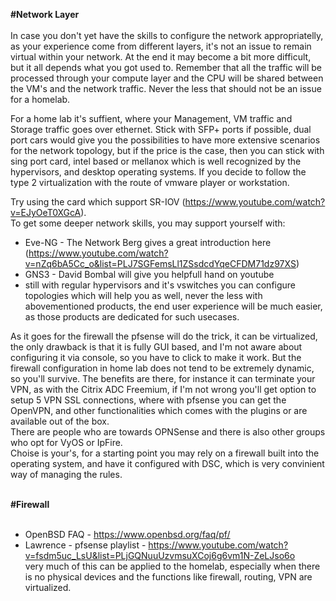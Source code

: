 **#Network Layer**<br><br>
In case you don't yet have the skills to configure the network appropriatelly, as your experience come from different layers, it's not an issue to remain virtual within your network. At the end it may become a bit more difficult, but it all depends what you got used to. Remember that all the traffic will be processed through your compute layer and the CPU will be shared between the VM's and the network traffic. Never the less that should not be an issue for a homelab.<br>

For a home lab it's suffient, where your Management, VM traffic and Storage traffic goes over ethernet. Stick with SFP+ ports if possible, dual port cars would give you the possibilities to have more extensive scenarios for the network topology, but if the price is the case, then you can stick with sing port card, intel based or mellanox which is well recognized by the hypervisors, and desktop operating systems. If you decide to follow the type 2 virtualization with the route of vmware player or workstation.<br>

Try using the card which support SR-IOV (https://www.youtube.com/watch?v=EJyOeT0XGcA).<br>
To get some deeper network skills, you may support yourself with:
+ Eve-NG - The Network Berg gives a great introduction here (https://www.youtube.com/watch?v=nZq6bA5Cc_o&list=PLJ7SGFemsLl1ZSsdcdYqeCFDM71dz97XS)<br>
+ GNS3 - David Bombal will give you helpfull hand on youtube<br>
+ still with regular hypervisors and it's vswitches you can configure topologies which will help you as well, never the less with abovementioned products, the end user experience will be much easier, as those products are dedicated for such usecases.<br>

As it goes for the firewall the pfsense will do the trick, it can be virtualized, the only drawback is that it is fully GUI based, and I'm not aware about configuring it via console, so you have to click to make it work. But the firewall configuration in home lab does not tend to be extremely dynamic, so you'll survive. The benefits are there, for instance it can terminate your VPN, as with the Citrix ADC Freemium, if I'm not wrong you'll get option to setup 5 VPN SSL connections, where with pfsense you can get the OpenVPN, and other functionalities which comes with the plugins or are available out of the box.<br>
There are people who are towards OPNSense and there is also other groups who opt for VyOS or IpFire.<br>
Choise is your's, for a starting point you may rely on a firewall built into the operating system, and have it configured with DSC, which is very convinient way of managing the rules.<br><br>

**#Firewall**<br><br>

+ OpenBSD FAQ - https://www.openbsd.org/faq/pf/
+ Lawrence - pfsense playlist - https://www.youtube.com/watch?v=fsdm5uc_LsU&list=PLjGQNuuUzvmsuXCoj6g6vm1N-ZeLJso6o<br>
very much of this can be applied to the homelab, especially when there is no physical devices and the functions like firewall, routing, VPN are virtualized.<br>
